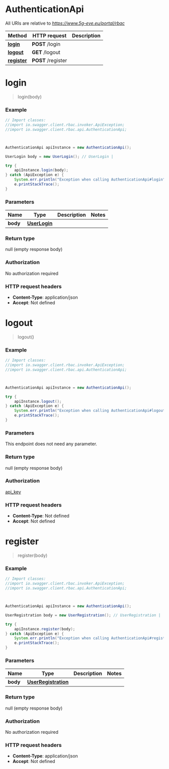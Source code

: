 # AuthenticationApi

All URIs are relative to *https://www.5g-eve.eu/portal/rbac*

Method | HTTP request | Description
------------- | ------------- | -------------
[**login**](AuthenticationApi.md#login) | **POST** /login | 
[**logout**](AuthenticationApi.md#logout) | **GET** /logout | 
[**register**](AuthenticationApi.md#register) | **POST** /register | 




<a name="login"></a>
# **login**
> login(body)



### Example
```java
// Import classes:
//import io.swagger.client.rbac.invoker.ApiException;
//import io.swagger.client.rbac.api.AuthenticationApi;



AuthenticationApi apiInstance = new AuthenticationApi();

UserLogin body = new UserLogin(); // UserLogin | 

try {
    apiInstance.login(body);
} catch (ApiException e) {
    System.err.println("Exception when calling AuthenticationApi#login");
    e.printStackTrace();
}
```

### Parameters

Name | Type | Description  | Notes
------------- | ------------- | ------------- | -------------
 **body** | [**UserLogin**](UserLogin.md)|  |


### Return type

null (empty response body)

### Authorization

No authorization required

### HTTP request headers

 - **Content-Type**: application/json
 - **Accept**: Not defined


<a name="logout"></a>
# **logout**
> logout()



### Example
```java
// Import classes:
//import io.swagger.client.rbac.invoker.ApiException;
//import io.swagger.client.rbac.api.AuthenticationApi;



AuthenticationApi apiInstance = new AuthenticationApi();

try {
    apiInstance.logout();
} catch (ApiException e) {
    System.err.println("Exception when calling AuthenticationApi#logout");
    e.printStackTrace();
}
```

### Parameters
This endpoint does not need any parameter.


### Return type

null (empty response body)

### Authorization

[api_key](../README.md#api_key)

### HTTP request headers

 - **Content-Type**: Not defined
 - **Accept**: Not defined


<a name="register"></a>
# **register**
> register(body)



### Example
```java
// Import classes:
//import io.swagger.client.rbac.invoker.ApiException;
//import io.swagger.client.rbac.api.AuthenticationApi;



AuthenticationApi apiInstance = new AuthenticationApi();

UserRegistration body = new UserRegistration(); // UserRegistration | 

try {
    apiInstance.register(body);
} catch (ApiException e) {
    System.err.println("Exception when calling AuthenticationApi#register");
    e.printStackTrace();
}
```

### Parameters

Name | Type | Description  | Notes
------------- | ------------- | ------------- | -------------
 **body** | [**UserRegistration**](UserRegistration.md)|  |


### Return type

null (empty response body)

### Authorization

No authorization required

### HTTP request headers

 - **Content-Type**: application/json
 - **Accept**: Not defined



